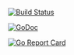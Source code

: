[![Build Status](https://kun-lunci.gugagaga.fun/buildStatus/icon?job=kun-lun/infra-producer/draft)](https://kun-lunci.gugagaga.fun/job/kun-lun/job/infra-producer/job/draft/)

[![GoDoc](https://godoc.org/github.com/kun-lun/infra-producer?status.svg)](https://godoc.org/github.com/kun-lun/infra-producer)

[![Go Report Card](https://goreportcard.com/badge/kun-lun/infra-producer)](https://goreportcard.com/report/kun-lun/infra-producer)